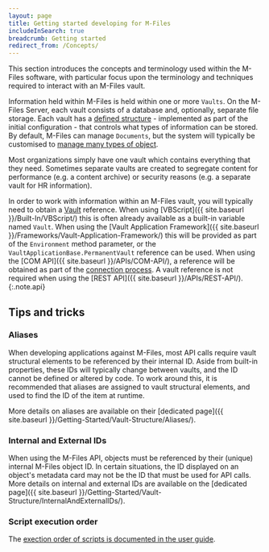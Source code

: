```yaml
---
layout: page
title: Getting started developing for M-Files
includeInSearch: true
breadcrumb: Getting started
redirect_from: /Concepts/
---
```


This section introduces the concepts and terminology used within the M-Files software, with particular focus upon the terminology and techniques required to interact with an M-Files vault.

Information held within M-Files is held within one or more `Vaults`.  On the M-Files Server, each vault consists of a database and, optionally, separate file storage.  Each vault has a [defined structure](Vault-Structure) - implemented as part of the initial configuration - that controls what types of information can be stored.  By default, M-Files can manage `Documents`, but the system will typically be customised to [manage many types of object](Objects-And-Versions).

Most organizations simply have one vault which contains everything that they need.  Sometimes separate vaults are created to segregate content for performance (e.g. a content archive) or security reasons (e.g. a separate vault for HR information).

In order to work with information within an M-Files vault, you will typically need to obtain a [Vault](https://www.m-files.com/api/documentation/latest/index.html#MFilesAPI~Vault.html) reference.  When using [VBScript]({{ site.baseurl }}/Built-In/VBScript/) this is often already available as a built-in variable named `Vault`.  When using the [Vault Application Framework]({{ site.baseurl }}/Frameworks/Vault-Application-Framework/) this will be provided as part of the `Environment` method parameter, or the `VaultApplicationBase.PermanentVault` reference can be used.  When using the [COM API]({{ site.baseurl }}/APIs/COM-API/), a reference will be obtained as part of the [connection process](/APIs/COM-API/Connecting-And-Authenticating/).  A vault reference is not required when using the [REST API]({{ site.baseurl }}/APIs/REST-API/).
{:.note.api}

## Tips and tricks

### Aliases

When developing applications against M-Files, most API calls require vault structural elements to be referenced by their internal ID.  Aside from built-in properties, these IDs will typically change between vaults, and the ID cannot be defined or altered by code.  To work around this, it is recommended that aliases are assigned to vault structural elements, and used to find the ID of the item at runtime.

More details on aliases are available on their [dedicated page]({{ site.baseurl }}/Getting-Started/Vault-Structure/Aliases/).

### Internal and External IDs

When using the M-Files API, objects must be referenced by their (unique) internal M-Files object ID.  In certain situations, the ID displayed on an object's metadata card may not be the ID that must be used for API calls.  More details on internal and external IDs are available on the [dedicated page]({{ site.baseurl }}/Getting-Started/Vault-Structure/InternalAndExternalIDs/).

### Script execution order

The [exection order of scripts is documented in the user guide](https://www.m-files.com/user-guide/latest/eng/execution_order_of_scripts.html).
